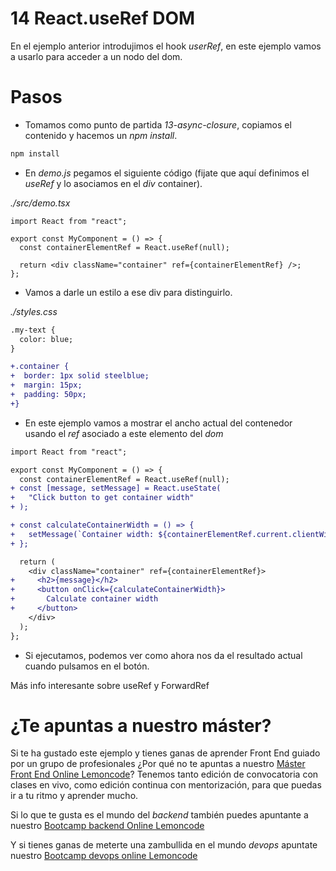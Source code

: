 # 14 React.useRef DOM

En el ejemplo anterior introdujimos el hook _userRef_, en este ejemplo
vamos a usarlo para acceder a un nodo del dom.

# Pasos

- Tomamos como punto de partida _13-async-closure_, copiamos el contenido
  y hacemos un _npm install_.

```bash
npm install
```

- En _demo.js_ pegamos el siguiente código (fijate que aquí definimos
  el _useRef_ y lo asociamos en el _div_ container).

_./src/demo.tsx_

```tsx
import React from "react";

export const MyComponent = () => {
  const containerElementRef = React.useRef(null);

  return <div className="container" ref={containerElementRef} />;
};
```

- Vamos a darle un estilo a ese div para distinguirlo.

_./styles.css_

```diff
.my-text {
  color: blue;
}

+.container {
+  border: 1px solid steelblue;
+  margin: 15px;
+  padding: 50px;
+}
```

- En este ejemplo vamos a mostrar el ancho actual del contenedor usando el _ref_ asociado
  a este elemento del _dom_

```diff
import React from "react";

export const MyComponent = () => {
  const containerElementRef = React.useRef(null);
+ const [message, setMessage] = React.useState(
+   "Click button to get container width"
+ );

+ const calculateContainerWidth = () => {
+   setMessage(`Container width: ${containerElementRef.current.clientWidth}px`);
+ };

  return (
    <div className="container" ref={containerElementRef}>
+     <h2>{message}</h2>
+     <button onClick={calculateContainerWidth}>
+       Calculate container width
+     </button>
    </div>
  );
};
```

- Si ejecutamos, podemos ver como ahora nos da el resultado actual cuando pulsamos
  en el botón.

Más info interesante sobre useRef y ForwardRef

# ¿Te apuntas a nuestro máster?

Si te ha gustado este ejemplo y tienes ganas de aprender Front End
guiado por un grupo de profesionales ¿Por qué no te apuntas a
nuestro [Máster Front End Online Lemoncode](https://lemoncode.net/master-frontend#inicio-banner)? Tenemos tanto edición de convocatoria
con clases en vivo, como edición continua con mentorización, para
que puedas ir a tu ritmo y aprender mucho.

Si lo que te gusta es el mundo del _backend_ también puedes apuntante a nuestro [Bootcamp backend Online Lemoncode](https://lemoncode.net/bootcamp-backend#bootcamp-backend/inicio)

Y si tienes ganas de meterte una zambullida en el mundo _devops_
apuntate nuestro [Bootcamp devops online Lemoncode](https://lemoncode.net/bootcamp-devops#bootcamp-devops/inicio)
